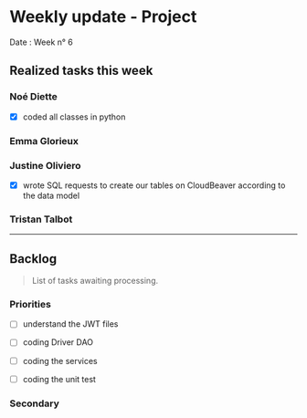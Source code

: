 # Weekly update - Project

Date : 
Week n° 6

## Realized tasks this week


### Noé Diette

- [x] coded all classes in python 

### Emma Glorieux

### Justine Oliviero

- [x] wrote SQL requests to create our tables on CloudBeaver according to the data model

### Tristan Talbot



---

## Backlog

> List of tasks awaiting processing.

### Priorities

- [ ] understand the JWT files
- [ ] coding Driver DAO
- [ ] coding the services
- [ ] coding the unit test


### Secondary